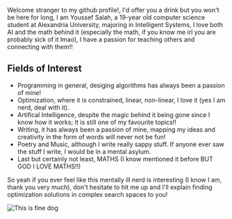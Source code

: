 Welcome stranger to my github profile!, I'd offer you a drink but you won't be here for long, I am Youssef Salah, a 19-year old computer science student at Alexandria University, majoring in Intelligent Systems, I love both AI and the math behind it (especially the math, if you know me irl you are probably sick of it lmao), I have a passion for teaching others and connecting with them!!
## Fields of Interest 
* Programming in general, desiging algorithms has always been a passion of mine!
* Optimization, where it is constrained, linear, non-linear, I love it (yes I am nerd, deal with it).
* Artifical Intelligence, despite the magic behind it being gone since I know how it works; It is still one of my favourite topics!!
* Writing, it has always been a passion of mine, mapping my ideas and creativity in the form of words will never not be fun!
* Poetry and Music, although I write really sappy stuff. If anyone ever saw the stuff I write, I would be in a mental asylum.
* Last but certainly not least, MATHS (I know mentioned it before BUT GOD I LOVE MATHS!!)

So yeah if you ever feel like this mentally ill nerd is interesting (I know I am, thank you very much), don't hesitate to hit me up and I'll explain finding optimization solutions in complex search spaces to you!

![This is fine dog](https://media.npr.org/assets/img/2023/01/14/this-is-fine_custom-dcb93e90c4e1548ffb16978a5a8d182270c872a9-s800-c85.webp)
